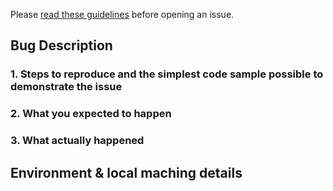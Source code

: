 Please [read these guidelines](http://ibm.biz/cdt-issue-guide) before opening an issue.

<!-- Issues will be CLOSED IMMEDIATELY if the following template is not completed. -->

## Bug Description

### 1. Steps to reproduce and the simplest code sample possible to demonstrate the issue
<!--
Outline the steps you take to make the problem happen.
Provide the simplest code sample you can, in context, that reproduces the issue.
-->

### 2. What you expected to happen

### 3. What actually happened

## Environment & local maching details
<!--
- Operating system
    > macOS v13.3.5
    > Ubuntu v22.04
- Swift version
    > 3.0.1
- Framework release version(s) that are affected by the issue you are reporting.
    > 2.0.2
-->
